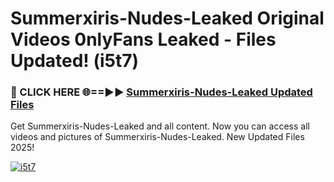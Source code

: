 # Summerxiris-Nudes-Leaked Original Videos 0nlyFans Leaked - Files Updated! (i5t7)

<h3>🔴 CLICK HERE 🌐==►► <a href="https://tinyurl.com/5h6xmrr3" rel="nofollow">Summerxiris-Nudes-Leaked Updated Files</a></h3>

Get Summerxiris-Nudes-Leaked and all content. Now you can access all videos and pictures of Summerxiris-Nudes-Leaked. New Updated Files 2025!

[![i5t7](https://i.imgur.com/KVD873Z.gif)](https://tinyurl.com/5h6xmrr3)
